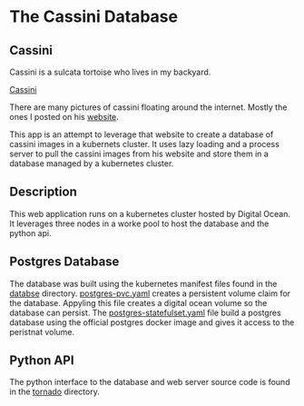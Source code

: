 # The Cassini Database

## Cassini
Cassini is a sulcata tortoise who lives in my backyard. 

[Cassini](cassini.jpg)

There are many pictures of cassini floating around the internet. Mostly the ones I posted on his [website](https://swahle.org/cassini/detections.html?date=Wed%20Feb%2005%202025).

This app is an attempt to leverage that website to create a database of cassini images in a kubernets cluster. It uses lazy loading and a process server to pull the cassini images from his website and store them in a database managed by a kubernetes cluster.


## Description

This web application runs on a kubernetes cluster hosted by Digital Ocean. It leverages three nodes in a worke pool to host the database and the python api. 

## Postgres Database

The database was built using the kubernetes manifest files found in the [databse](database) directory. [postgres-pvc.yaml](database/postgres-pvc.yaml) creates a persistent volume claim for the database. Appyling this file creates a digital ocean volume so the database can persist. The [postgres-statefulset.yaml](database/postgres-statefulset.yaml) file build a postgres database using the official postgres docker image and gives it access to the peristnat volume. 


## Python API

The python interface to the database and web server source code is found in the [tornado](tornado) directory. 
